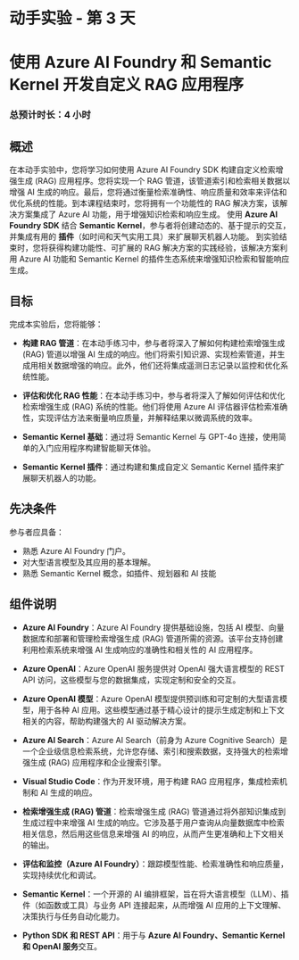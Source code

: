 # 动手实验 - 第 3 天

# 使用 Azure AI Foundry 和 Semantic Kernel 开发自定义 RAG 应用程序

### 总预计时长：4 小时

## 概述

在本动手实验中，您将学习如何使用 Azure AI Foundry SDK 构建自定义检索增强生成 (RAG) 应用程序。您将实现一个 RAG 管道，该管道索引和检索相关数据以增强 AI 生成的响应。最后，您将通过衡量检索准确性、响应质量和效率来评估和优化系统的性能。到本课程结束时，您将拥有一个功能性的 RAG 解决方案，该解决方案集成了 Azure AI 功能，用于增强知识检索和响应生成。
使用 **Azure AI Foundry SDK** 结合 **Semantic Kernel**，参与者将创建动态的、基于提示的交互，并集成有用的 **插件**（如时间和天气实用工具）来扩展聊天机器人功能。
到实验结束时，您将获得构建功能性、可扩展的 RAG 解决方案的实践经验，该解决方案利用 Azure AI 功能和 Semantic Kernel 的插件生态系统来增强知识检索和智能响应生成。

## 目标

完成本实验后，您将能够：

- **构建 RAG 管道**：在本动手练习中，参与者将深入了解如何构建检索增强生成 (RAG) 管道以增强 AI 生成的响应。他们将索引知识源、实现检索管道，并生成用相关数据增强的响应。此外，他们还将集成遥测日志记录以监控和优化系统性能。

- **评估和优化 RAG 性能**：在本动手练习中，参与者将深入了解如何评估和优化检索增强生成 (RAG) 系统的性能。他们将使用 Azure AI 评估器评估检索准确性，实现评估方法来衡量响应质量，并解释结果以微调系统的效率。

- **Semantic Kernel 基础**：通过将 Semantic Kernel 与 GPT-4o 连接，使用简单的入门应用程序构建智能聊天体验。

- **Semantic Kernel 插件**：通过构建和集成自定义 Semantic Kernel 插件来扩展聊天机器人的功能。
  
## 先决条件

参与者应具备：

- 熟悉 Azure AI Foundry 门户。
- 对大型语言模型及其应用的基本理解。
- 熟悉 Semantic Kernel 概念，如插件、规划器和 AI 技能

## 组件说明

- **Azure AI Foundry**：Azure AI Foundry 提供基础设施，包括 AI 模型、向量数据库和部署和管理检索增强生成 (RAG) 管道所需的资源。该平台支持创建利用检索系统来增强 AI 生成响应的准确性和相关性的 AI 应用程序。

- **Azure OpenAI**：Azure OpenAI 服务提供对 OpenAI 强大语言模型的 REST API 访问，这些模型与您的数据集成，实现定制和安全的交互。

- **Azure OpenAI 模型**：Azure OpenAI 模型提供预训练和可定制的大型语言模型，用于各种 AI 应用。这些模型通过基于精心设计的提示生成定制和上下文相关的内容，帮助构建强大的 AI 驱动解决方案。

- **Azure AI Search**：Azure AI Search（前身为 Azure Cognitive Search）是一个企业级信息检索系统，允许您存储、索引和搜索数据，支持强大的检索增强生成 (RAG) 应用程序和企业搜索引擎。

- **Visual Studio Code**：作为开发环境，用于构建 RAG 应用程序，集成检索机制和 AI 生成的响应。

- **检索增强生成 (RAG) 管道**：检索增强生成 (RAG) 管道通过将外部知识集成到生成过程中来增强 AI 生成的响应。它涉及基于用户查询从向量数据库中检索相关信息，然后用这些信息来增强 AI 的响应，从而产生更准确和上下文相关的输出。

- **评估和监控（Azure AI Foundry）**：跟踪模型性能、检索准确性和响应质量，实现持续优化和调试。

- **Semantic Kernel**：一个开源的 AI 编排框架，旨在将大语言模型（LLM）、插件（如函数或工具）与业务 API 连接起来，从而增强 AI 应用的上下文理解、决策执行与任务自动化能力。
  
- **Python SDK 和 REST API**：用于与 **Azure AI Foundry、Semantic Kernel 和 OpenAI 服务**交互。 
